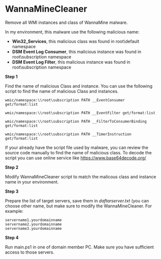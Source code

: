 # WannaMineCleaner
Remove all WMI instances and class of WannaMine malware.

In my environment, this malware use the following malicious name:
- **Win32_Services**, this malicious class was found in root\default namespace
- **DSM Event Log Consumer**, this malicious instance was found in root\subscription namespace
- **DSM Event Log Filter**, this malicious instance was found in root\subscription namespace


**Step 1**

Find the name of malicious Class and instance. You can use the following script to find the name of malicious Class and instances.
```
wmic/namespace:\\root\subscription PATH __EventConsumer get/format:list

wmic/namespace:\\root\subscription PATH __EventFilter get/format:list

wmic/namespace:\\root\subscription PATH __FilterToConsumerBinding get/format:list

wmic/namespace:\\root\subscription PATH __TimerInstruction get/format:list
```

If your already have the script file used by malware, you can review the source code manually to find the name of malicious class.
To decode the script you can use online service like https://www.base64decode.org/


**Step 2**

Modify WannaMineCleaner script to match the malicous class and instance name in your environment.

**Step 3**

Prepare the list of target servers, save them in *daftarserver.txt* (you can choose other name, but make sure to modify the WannaMineCleaner. For example:
```
servername1.yourdomainname
servername2.yourdomainname
servername3.yourdomainname
```

**Step 4**

Run main.ps1 in one of domain member PC. Make sure you have sufficient access to those servers.
